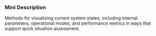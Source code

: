 ### Mini Description

Methods for visualizing current system states, including internal parameters, operational modes, and performance metrics in ways that support quick situation assessment.
